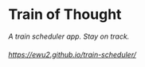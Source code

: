 # Train of Thought
*A train scheduler app. Stay on track.*
###### https://ewu2.github.io/train-scheduler/
